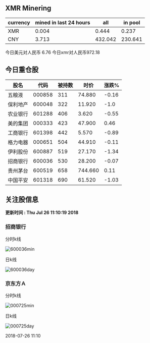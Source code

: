 ## XMR Minering

|currency|mined in last 24 hours|all|in pool|
|---|---|---|---|
|XMR|0.004|0.444|0.237|
|CNY|3.713|432.042|230.641|

今日美元对人民币 6.76	今日xmr对人民币972.18


## 今日重仓股 

|股名|代码|被持数|时价|涨跌%|
|---|---|---|---|---|
|五粮液|000858|311|74.880|-0.16|
|保利地产|600048|322|11.920|-1.0|
|农业银行|601288|406|3.620|-0.55|
|美的集团|000333|423|47.900|0.46|
|工商银行|601398|442|5.570|-0.89|
|格力电器|000651|504|44.910|-0.11|
|伊利股份|600887|519|27.170|-1.34|
|招商银行|600036|530|28.200|-0.07|
|贵州茅台|600519|658|744.660|0.11|
|中国平安|601318|690|61.520|-1.03|

## 关注股信息
**更新时间 : Thu Jul 26 11:10:19 2018**
### 招商银行 
分时k线

![600036min](http://image.sinajs.cn/newchart/min/n/sh600036.gif)

日k线

![600036day](http://image.sinajs.cn/newchart/daily/n/sh600036.gif)

### 京东方Ａ 
分时k线

![000725min](http://image.sinajs.cn/newchart/min/n/sz000725.gif)

日k线

![000725day](http://image.sinajs.cn/newchart/daily/n/sz000725.gif)

2018-07-26 11:10